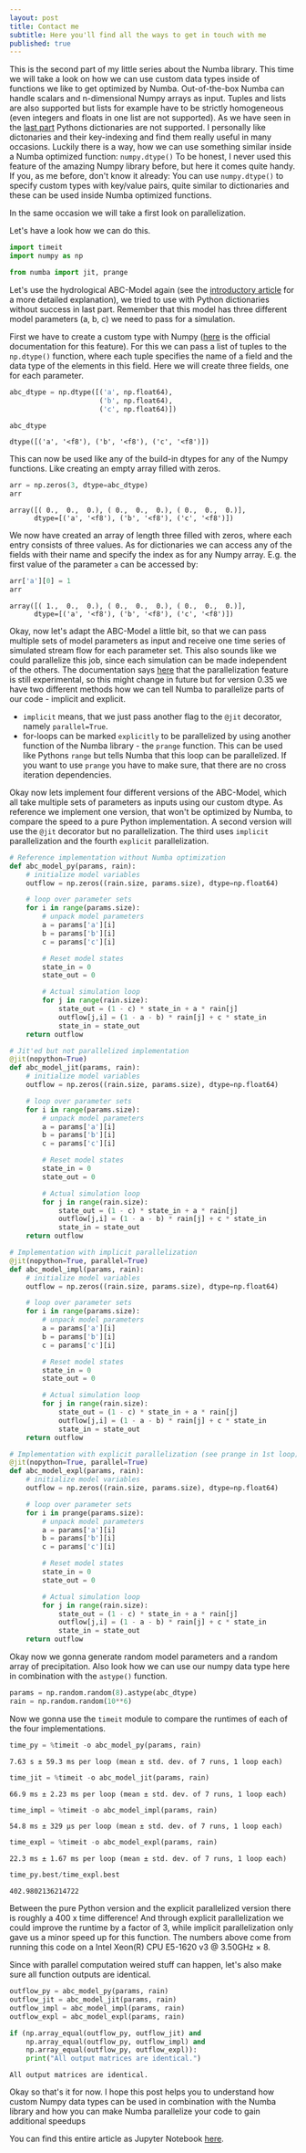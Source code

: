 ```yaml
---
layout: post
title: Contact me
subtitle: Here you'll find all the ways to get in touch with me
published: true
---
```


This is the second part of my little series about the Numba library. This time we will take a look on how we can use custom data types inside of functions we like to get optimized by Numba. Out-of-the-box Numba can handle scalars and n-dimensional Numpy arrays as input. Tuples and lists are also supported but lists for example have to be strictly homogeneous (even integers and floats in one list are not supported). As we have seen in the [last part](https://kratzert.github.io/2017/09/21/numba-series-part-1-the-jit-decorator-and-some-more-numba-basics.html) Pythons dictionaries are not supported. I personally like dictonaries and their key-indexing and find them really useful in many occasions. Luckily there is a way, how we can use something similar inside a Numba optimized function: `numpy.dtype()`
To be honest, I never used this feature of the amazing Numpy library before, but here it comes quite handy. If you, as me before, don't know it already: You can use `numpy.dtype()` to specify custom types with key/value pairs, quite similar to dictionaries and these can be used inside Numba optimized functions.

In the same occasion we will take a first look on parallelization.

Let's have a look how we can do this.


```python
import timeit
import numpy as np

from numba import jit, prange
```

Let's use the hydrological ABC-Model again (see the [introductory article](https://kratzert.github.io/2017/09/12/introduction-to-the-numba-library.html) for a more detailed explanation), we tried to use with Python dictionaries without success in last part. Remember that this model has three different model parameters (a, b, c) we need to pass for a simulation.

First we have to create a custom type with Numpy ([here](https://docs.scipy.org/doc/numpy-1.13.0/reference/arrays.dtypes.html) is the official documentation for this feature). For this we can pass a list of tuples to the `np.dtype()` function, where each tuple specifies the name of a field and the data type of the elements in this field. Here we will create three fields, one for each parameter.


```python
abc_dtype = np.dtype([('a', np.float64),
                      ('b', np.float64),
                      ('c', np.float64)])

abc_dtype
```

    dtype([('a', '<f8'), ('b', '<f8'), ('c', '<f8')])


This can now be used like any of the build-in dtypes for any of the Numpy functions. Like creating an empty array filled with zeros.


```python
arr = np.zeros(3, dtype=abc_dtype)
arr
```

    array([( 0.,  0.,  0.), ( 0.,  0.,  0.), ( 0.,  0.,  0.)],
          dtype=[('a', '<f8'), ('b', '<f8'), ('c', '<f8')])


We now have created an array of length three filled with zeros, where each entry consists of three values. As for dictionaries we can access any of the fields with their name and specify the index as for any Numpy array. E.g. the first value of the parameter `a` can be accessed by:


```python
arr['a'][0] = 1
arr
```

    array([( 1.,  0.,  0.), ( 0.,  0.,  0.), ( 0.,  0.,  0.)],
          dtype=[('a', '<f8'), ('b', '<f8'), ('c', '<f8')])


Okay, now let's adapt the ABC-Model a little bit, so that we can pass multiple sets of model parameters as input and receive one time series of simulated stream flow for each parameter set. This also sounds like we could parallelize this job, since each simulation can be made independent of the others. The documentation says [here](http://numba.pydata.org/numba-doc/0.35.0/user/parallel.html) that the parallelization feature is still experimental, so this might change in future but for version 0.35 we have two different methods how we can tell Numba to parallelize parts of our code - implicit and explicit.

- `implicit` means, that we just pass another flag to the `@jit` decorator, namely `parallel=True`.
- for-loops can be marked `explicitly` to be parallelized by using another function of the Numba library - the `prange` function. This can be used like Pythons `range` but tells Numba that this loop can be parallelized. If you want to use `prange` you have to make sure, that there are no cross iteration dependencies.

Okay now lets implement four different versions of the ABC-Model, which all take multiple sets of parameters as inputs using our custom dtype. As reference we implement one version, that won't be optimized by Numba, to compare the speed to a pure Python implementation. A second version will use the `@jit` decorator but no parallelization. The third uses `implicit` parallelization and the fourth `explicit` parallelization.


```python
# Reference implementation without Numba optimization
def abc_model_py(params, rain):
    # initialize model variables
    outflow = np.zeros((rain.size, params.size), dtype=np.float64)

    # loop over parameter sets
    for i in range(params.size):
        # unpack model parameters
        a = params['a'][i]
        b = params['b'][i]
        c = params['c'][i]

        # Reset model states
        state_in = 0
        state_out = 0

        # Actual simulation loop
        for j in range(rain.size):
            state_out = (1 - c) * state_in + a * rain[j]
            outflow[j,i] = (1 - a - b) * rain[j] + c * state_in
            state_in = state_out
    return outflow

# Jit'ed but not parallelized implementation
@jit(nopython=True)
def abc_model_jit(params, rain):
    # initialize model variables
    outflow = np.zeros((rain.size, params.size), dtype=np.float64)

    # loop over parameter sets
    for i in range(params.size):
        # unpack model parameters
        a = params['a'][i]
        b = params['b'][i]
        c = params['c'][i]

        # Reset model states
        state_in = 0
        state_out = 0

        # Actual simulation loop
        for j in range(rain.size):
            state_out = (1 - c) * state_in + a * rain[j]
            outflow[j,i] = (1 - a - b) * rain[j] + c * state_in
            state_in = state_out
    return outflow

# Implementation with implicit parallelization
@jit(nopython=True, parallel=True)
def abc_model_impl(params, rain):
    # initialize model variables
    outflow = np.zeros((rain.size, params.size), dtype=np.float64)

    # loop over parameter sets
    for i in range(params.size):
        # unpack model parameters
        a = params['a'][i]
        b = params['b'][i]
        c = params['c'][i]

        # Reset model states
        state_in = 0
        state_out = 0

        # Actual simulation loop
        for j in range(rain.size):
            state_out = (1 - c) * state_in + a * rain[j]
            outflow[j,i] = (1 - a - b) * rain[j] + c * state_in
            state_in = state_out
    return outflow

# Implementation with explicit parallelization (see prange in 1st loop)
@jit(nopython=True, parallel=True)
def abc_model_expl(params, rain):
    # initialize model variables
    outflow = np.zeros((rain.size, params.size), dtype=np.float64)

    # loop over parameter sets
    for i in prange(params.size):
        # unpack model parameters
        a = params['a'][i]
        b = params['b'][i]
        c = params['c'][i]

        # Reset model states
        state_in = 0
        state_out = 0

        # Actual simulation loop
        for j in range(rain.size):
            state_out = (1 - c) * state_in + a * rain[j]
            outflow[j,i] = (1 - a - b) * rain[j] + c * state_in
            state_in = state_out
    return outflow
```

Okay now we gonna generate random model parameters and a random array of precipitation. Also look how we can use our numpy data type here in combination with the `astype()` function.


```python
params = np.random.random(8).astype(abc_dtype)
rain = np.random.random(10**6)
```

Now we gonna use the `timeit` module to compare the runtimes of each of the four implementations.


```python
time_py = %timeit -o abc_model_py(params, rain)
```

    7.63 s ± 59.3 ms per loop (mean ± std. dev. of 7 runs, 1 loop each)


```python
time_jit = %timeit -o abc_model_jit(params, rain)
```

    66.9 ms ± 2.23 ms per loop (mean ± std. dev. of 7 runs, 1 loop each)


```python
time_impl = %timeit -o abc_model_impl(params, rain)
```

    54.8 ms ± 329 µs per loop (mean ± std. dev. of 7 runs, 1 loop each)


```python
time_expl = %timeit -o abc_model_expl(params, rain)
```

    22.3 ms ± 1.67 ms per loop (mean ± std. dev. of 7 runs, 1 loop each)


```python
time_py.best/time_expl.best
```

    402.9802136214722


Between the pure Python version and the explicit parallelized version there is roughly a 400 x time difference! And through explicit parallelization we could improve the runtime by a factor of 3, while implicit parallelization only gave us a minor speed up for this function. The numbers above come from running this code on a Intel Xeon(R) CPU E5-1620 v3 @ 3.50GHz × 8.

Since with parallel computation weired stuff can happen, let's also make sure all function outputs are identical.


```python
outflow_py = abc_model_py(params, rain)
outflow_jit = abc_model_jit(params, rain)
outflow_impl = abc_model_impl(params, rain)
outflow_expl = abc_model_expl(params, rain)
```


```python
if (np.array_equal(outflow_py, outflow_jit) and
    np.array_equal(outflow_py, outflow_impl) and
    np.array_equal(outflow_py, outflow_expl)):
    print("All output matrices are identical.")
```

    All output matrices are identical.


Okay so that's it for now. I hope this post helps you to understand how custom Numpy data types can be used in combination with the Numba library and how you can make Numba parallelize your code to gain additional speedups

You can find this entire article as Jupyter Notebook [here](https://github.com/kratzert/numba_tutorials/blob/master/Part_2_custom_dtypes_and_parallelization.ipynb).
